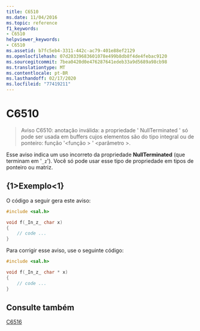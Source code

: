 ```yaml
---
title: C6510
ms.date: 11/04/2016
ms.topic: reference
f1_keywords:
- C6510
helpviewer_keywords:
- C6510
ms.assetid: b7fc5eb4-3311-442c-ac79-401e88ef2129
ms.openlocfilehash: 07d20339683601078e499b8db8f4de4febac9120
ms.sourcegitcommit: 7bea0420d0e476287641edeb33a9d5689a98cb98
ms.translationtype: MT
ms.contentlocale: pt-BR
ms.lasthandoff: 02/17/2020
ms.locfileid: "77419211"
---
```

# <a name="c6510"></a>C6510

> Aviso C6510: anotação inválida: a propriedade ' NullTerminated ' só pode ser usada em buffers cujos elementos são do tipo integral ou de ponteiro: função '\<função > ' \<parâmetro >.

Esse aviso indica um uso incorreto da propriedade **NullTerminated** (que terminam em '`_z`'). Você só pode usar esse tipo de propriedade em tipos de ponteiro ou matriz.

## <a name="example"></a>{1&gt;Exemplo&lt;1}

O código a seguir gera este aviso:

```cpp
#include <sal.h>

void f(_In_z_ char x)
{
    // code ...
}
```

Para corrigir esse aviso, use o seguinte código:

```cpp
#include <sal.h>

void f(_In_z_ char * x)
{
    // code ...
}
```

## <a name="see-also"></a>Consulte também

[C6516](../code-quality/c6516.md)
